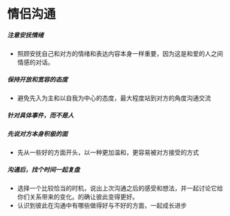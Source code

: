 # 情侣沟通
##### 注意安抚情绪
- 照顾安抚自己和对方的情绪和表达内容本身一样重要，因为这是和爱的人之间情感的对话。
##### 保持开放和宽容的态度
- 避免先入为主和以自我为中心的态度，最大程度站到对方的角度沟通交流
##### 针对具体事件，而不是人
##### 先说对方本身积极的面
- 先从一些好的方面开头，以一种更加温和，更容易被对方接受的方式
##### 沟通后，找个时间一起复盘
- 选择一个比较恰当的时机，说出上次沟通之后的感受和想法，并一起讨论它给你们关系带来的变化。的确让彼此变得更好。
- 认识到彼此在沟通中有哪些做得好与不好的方面，一起成长进步
